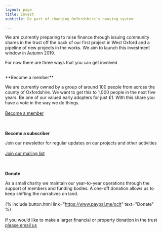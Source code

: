 ```yaml
---
layout: page
title: Invest
subtitle: Be part of changing Oxfordshire's housing system

---
```

We are currently preparing to raise finance through issuing community shares in the trust off the back of our first project in West Oxford and a pipeline of new projects in the works. We aim to launch this investment window in Autumn 2019.

For now there are three ways that you can get involved

<br>
**Become a member**

We are currently owned by a group of around 100 people from across the county of Oxfordshire. We want to get this to 1,000 people in the next five years. Be one of our valued early adopters for just £1. With this share you have a vote in the way we do things.
<br>
<br>
<a class="button btn" href="https://docs.google.com/forms/d/e/1FAIpQLSeLbTkhrvRbOnPlaPgvR28Shd2TvFixVSvpZsJvuWWnVINUQQ/viewform?usp=sf_link">Become a member</a>
<br>
<br>
<br>

**Become a subscriber**

Join our newsletter for regular updates on our projects and other activities
<br>
<br>
<a class="button btn" href="https://oclt.us7.list-manage.com/subscribe?u=705f7de83867afe997c4f8eba&id=03a63db2a8" target="_blank">Join our mailing list</a>
<br>
<br>
<br>

**Donate**

As a small charity we maintain our year-to-year operations through the support of members and funding bodies. A one-off donation allows us to keep shifting the narratives on land.
<br>
<br>
{% include button.html link="https://www.paypal.me/oclt" text="Donate" %}
<br>
<br>
If you would like to make a larger financial or property donation in the trust [please email us](https://www.oclt.org.uk/contact/)